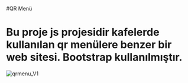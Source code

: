#QR Menü

<h1>Bu proje js projesidir kafelerde kullanılan qr menülere benzer bir web sitesi. Bootstrap kullanılmıştır.</h1>

![qrmenu_V1](https://github.com/user-attachments/assets/7f4d3965-7025-44f7-aafc-c4d0a7d929b8)

